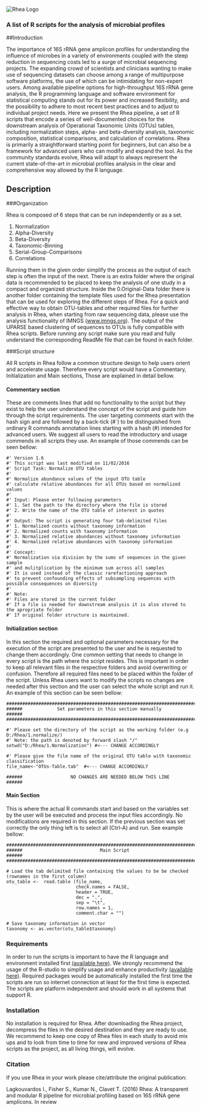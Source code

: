 ![Rhea Logo](http://i.imgur.com/jjLmZF5.png)

### A list of R scripts for the analysis of microbial profiles



##Introduction

The importance of 16S rRNA gene amplicon profiles for understanding the influence of microbes in a variety of environments coupled with the steep reduction in sequencing costs led to a surge of microbial sequencing projects. The expanding crowd of scientists and clinicians wanting to make use of sequencing datasets can choose among a range of multipurpose software platforms, the use of which can be intimidating for non-expert users. Among available pipeline options for high-throughput 16S rRNA gene analysis, the R programming language and software environment for statistical computing stands out for its power and increased flexibility, and the possibility to adhere to most recent best practices and to adjust to individual project needs. Here we present the Rhea pipeline, a set of R scripts that encode a series of well-documented choices for the downstream analysis of Operational Taxonomic Units (OTUs) tables, including normalization steps, alpha- and beta-diversity analysis, taxonomic composition, statistical comparisons, and calculation of correlations. Rhea is primarily a straightforward starting point for beginners, but can also be a framework for advanced users who can modify and expand the tool. As the community standards evolve, Rhea will adapt to always represent the current state-of-the-art in microbial profiles analysis in the clear and comprehensive way allowed by the R language.  

## Description

###Organization

Rhea is composed of 6 steps that can be run independently or as a set. 

1. Normalization
2. Alpha-Diversity
3. Beta-Diversity
4. Taxonomic-Binning
5. Serial-Group-Comparisons
6. Correlations

Running them in the given order simplify the process as the output of each step is often the input of the next. There is an extra folder where the original data is recommended to be placed to keep the analysis of one study in a compact and organized structure. Inside the 0.Original-Data folder there is another folder containing the template files used for the Rhea presentation that can be used for exploring the different steps of Rhea. For a quick and effective way to obtain OTU-tables and other required files for further analysis in Rhea, when starting from raw sequencing data, please use the analysis functionality of IMNGS (www.imngs.org). The output of the UPARSE based clustering of sequences to OTUs is fully compatible with Rhea scripts. Before running any script make sure you read and fully understand the corresponding ReadMe file that can be found in each folder.

###Script structure

All R scripts in Rhea follow a common structure design to help users orient and accelerate usage. Therefore every script would have a Commentary, Initialization and Main sections, Those are explained in detail bellow.

#### Commentary section
These are comments lines that add no functionality to the script but they exist to help the user understand the concept of the script and guide him through the script requirements. The user targeting comments start with the hash sign and are followed by a back-tick (#`) to be distinguished from ordinary R commands annotation lines starting with a hash (#) intended for advanced users. We suggest all users to read the introductory and usage commends in all scripts they use. An example of those commends can be seen bellow:

	#' Version 1.6
	#' This script was last modified on 11/02/2016
	#' Script Task: Normalize OTU tables
	#'
	#' Normalize abundance values of the input OTU table
	#' calculate relative abundances for all OTUs based on normalized values
	#' 
	#' Input: Please enter following parameters
	#' 1. Set the path to the directory where the file is stored
	#' 2. Write the name of the OTU table of interest in quotes
	#' 
	#' Output: The script is generating four tab-delimited files
	#' 1. Normalized counts without taxonomy information
	#' 2. Normalized counts with taxonomy information
	#' 3. Normalized relative abundances without taxonomy information
	#' 4. Normalized relative abundances with taxonomy information
	#' 
	#' Concept:
	#' Normalization via division by the sums of sequences in the given sample
	#' and mulitplication by the minimum sum across all samples
	#' It is used instead of the classic rarefactioning approach
	#' to prevent confounding effects of subsampling sequences with possible consequences on diversity
	#' 
	#' Note:
	#' Files are stored in the current folder 
	#' If a file is needed for downstream analysis it is also stored to the apropriate folder
	#' If original folder structure is maintained.

#### Initialization section
In this section the required and optional parameters necessary for the execution of the script are presented to the user and he is requested to change them accordingly. One common setting that needs to change in every script is the path where the script resides. This is important in order to keep all relevant files in the respective folders and avoid overwriting or confusion. Therefore all required files need to be placed within the folder of the script. Unless Rhea users want to modify the scripts no changes are needed after this section and the user can select the whole script and run it.  An example of this section can be seen bellow:

	##################################################################################
	######             Set parameters in this section manually                  ######
	##################################################################################
	
	#' Please set the directory of the script as the working folder (e.g D:/Rhea/1.normalize/)
	#' Note: the path is denoted by forward slash "/"
	setwd("D:/Rhea/1.Normalization") #<--- CHANGE ACCORDINGLY
	
	#' Please give the file name of the original OTU table with taxonomic classification 
	file_name<-"OTUs-Table.tab"  #<--- CHANGE ACCORDINGLY
	
	######                  NO CHANGES ARE NEEDED BELOW THIS LINE               ######

#### Main Section

This is where the actual R commands start and based on the variables set by the user will be executed and process the input files accordingly. No modifications are required in this section. If the previous section was set correctly the only thing left is to select all (Ctrl-A) and run. See example bellow:

	##################################################################################
	######                             Main Script                              ###### 
	##################################################################################
	
	# Load the tab delimited file containing the values to be be checked (rownames in the first column)
	otu_table <-  read.table (file_name,
	                          check.names = FALSE,
    	                      header = TRUE,
    	                      dec = ".",
    	                      sep = "\t",
    	                      row.names = 1,
    	                      comment.char = "")
	
	# Save taxonomy information in vector
	taxonomy <- as.vector(otu_table$taxonomy)

### Requirements
In order to run the scripts is important to have the R language and environment installed first [(available here)](https://www.r-project.org/ "R download site"). We strongly recommend the usage of the R-studio to simplify usage and enhance productivity [(available here)](https://www.rstudio.com/products/rstudio-desktop/ "R-studio download site"). Required packages would be automatically installed the first time the scripts are run so internet connection at least for the first time is expected. The scripts are platform independent and should work in all systems that support R.


### Installation
No installation is required for Rhea. After downloading the Rhea project, decompress the files in the desired destination and they are ready to use. We recommend to keep one copy of Rhea files in each study to avoid mix ups and to look from time to time for new and improved versions of Rhea scripts as the project, as all living things, will evolve. 

### Citation

If you use Rhea in your work please cite/attribute the original publication:

Lagkouvardos I., Fisher S., Kumar N., Clavet T. (2016) Rhea: A transparent and modular R pipeline for microbial profiling based on 16S rRNA gene amplicons. In review
